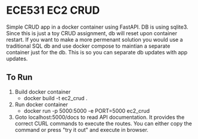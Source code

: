 # ECE531 EC2 CRUD
Simple CRUD app in a docker container using FastAPI. DB is using sqlite3. Since this is just a toy CRUD assignment, db will reset upon container restart. If you want to make a more permenant solution you would use a traditional SQL db and use docker compose to maintian a separate container just for the db. This is so you can separate db updates with app updates.

## To Run
1. Build docker container
    - docker build -t ec2_crud .
2. Run docker container
    - docker run -p 5000:5000 -e PORT=5000 ec2_crud
3. Goto localhost:5000/docs to read API documentation. It provides the correct CURL commands to execute the routes. You can either copy the command or press "try it out" and execute in browser.